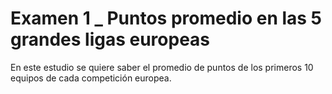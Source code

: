 # Examen 1 _ Puntos promedio en las 5 grandes ligas europeas

En este estudio se quiere saber el promedio de puntos de los primeros 10 equipos de cada competición europea.
